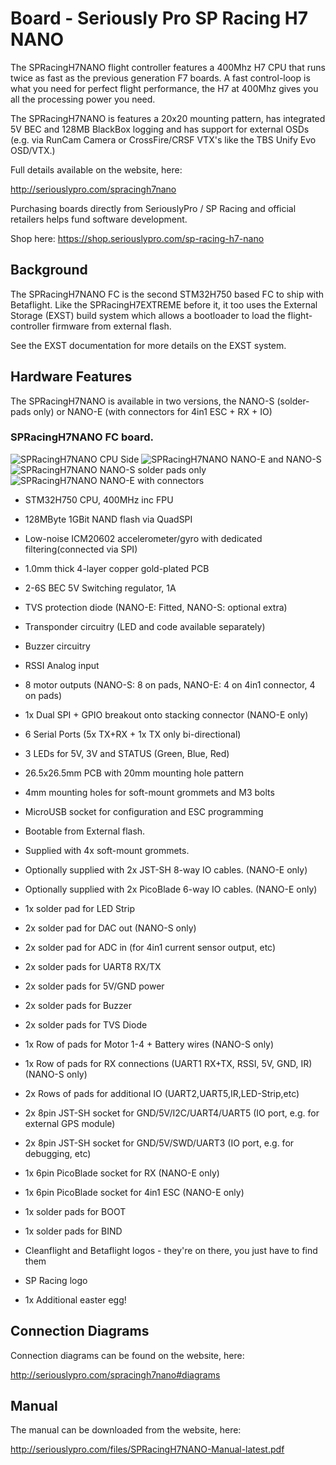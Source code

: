 # Board - Seriously Pro SP Racing H7 NANO

The SPRacingH7NANO flight controller features a 400Mhz H7 CPU that runs twice as fast as the previous generation F7 boards.
A fast control-loop is what you need for perfect flight performance, the H7 at 400Mhz gives you all the processing power you need.

The SPRacingH7NANO is features a 20x20 mounting pattern, has integrated 5V BEC and 128MB BlackBox logging and has support for
external OSDs (e.g. via RunCam Camera or CrossFire/CRSF VTX's like the TBS Unify Evo OSD/VTX.)

Full details available on the website, here:

http://seriouslypro.com/spracingh7nano

Purchasing boards directly from SeriouslyPro / SP Racing and official retailers helps fund software development.

Shop here: https://shop.seriouslypro.com/sp-racing-h7-nano

## Background

The SPRacingH7NANO FC is the second STM32H750 based FC to ship with Betaflight. Like the SPRacingH7EXTREME before it, it too uses
the External Storage (EXST) build system which allows a bootloader to load the flight-controller firmware from external flash.

See the EXST documentation for more details on the EXST system.

## Hardware Features

The SPRacingH7NANO is available in two versions, the NANO-S (solder-pads only) or NANO-E (with connectors for 4in1 ESC + RX + IO)

### SPRacingH7NANO FC board.

![SPRacingH7NANO CPU Side](images/spracingh7nano-cpu.jpg)
![SPRacingH7NANO NANO-E and NANO-S](images/spracingh7nano-cpu-e-s.jpg)
![SPRacingH7NANO NANO-S solder pads only](images/spracingh7nano-pcb-top.jpg)
![SPRacingH7NANO NANO-E with connectors](images/spracingh7nano-pcb-top-with-connectors.jpg)

- STM32H750 CPU, 400MHz inc FPU
- 128MByte 1GBit NAND flash via QuadSPI
- Low-noise ICM20602 accelerometer/gyro with dedicated filtering(connected via SPI)
- 1.0mm thick 4-layer copper gold-plated PCB
- 2-6S BEC 5V Switching regulator, 1A
- TVS protection diode (NANO-E: Fitted, NANO-S: optional extra)
- Transponder circuitry (LED and code available separately)
- Buzzer circuitry
- RSSI Analog input
- 8 motor outputs (NANO-S: 8 on pads, NANO-E: 4 on 4in1 connector, 4 on pads)
- 1x Dual SPI + GPIO breakout onto stacking connector (NANO-E only)
- 6 Serial Ports (5x TX+RX + 1x TX only bi-directional)
- 3 LEDs for 5V, 3V and STATUS (Green, Blue, Red)
- 26.5x26.5mm PCB with 20mm mounting hole pattern
- 4mm mounting holes for soft-mount grommets and M3 bolts
- MicroUSB socket for configuration and ESC programming
- Bootable from External flash.
- Supplied with 4x soft-mount grommets.
- Optionally supplied with 2x JST-SH 8-way IO cables. (NANO-E only)
- Optionally supplied with 2x PicoBlade 6-way IO cables. (NANO-E only)

- 1x solder pad for LED Strip
- 2x solder pad for DAC out (NANO-S only)
- 2x solder pad for ADC in (for 4in1 current sensor output, etc)
- 2x solder pads for UART8 RX/TX
- 2x solder pads for 5V/GND power
- 2x solder pads for Buzzer
- 2x solder pads for TVS Diode
- 1x Row of pads for Motor 1-4 + Battery wires (NANO-S only)
- 1x Row of pads for RX connections (UART1 RX+TX, RSSI, 5V, GND, IR) (NANO-S only)
- 2x Rows of pads for additional IO (UART2,UART5,IR,LED-Strip,etc)
- 2x 8pin JST-SH socket for GND/5V/I2C/UART4/UART5 (IO port, e.g. for external GPS module)
- 2x 8pin JST-SH socket for GND/5V/SWD/UART3 (IO port, e.g. for debugging, etc)
- 1x 6pin PicoBlade socket for RX (NANO-E only)
- 1x 6pin PicoBlade socket for 4in1 ESC (NANO-E only)
- 1x solder pads for BOOT
- 1x solder pads for BIND
- Cleanflight and Betaflight logos - they're on there, you just have to find them
- SP Racing logo
- 1x Additional easter egg!

## Connection Diagrams

Connection diagrams can be found on the website, here:

http://seriouslypro.com/spracingh7nano#diagrams

## Manual

The manual can be downloaded from the website, here:

http://seriouslypro.com/files/SPRacingH7NANO-Manual-latest.pdf
